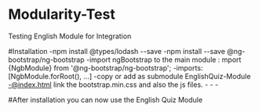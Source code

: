 # Modularity-Test
Testing English Module for Integration


#Installation
    -npm install @types/lodash --save
    -npm install --save @ng-bootstrap/ng-bootstrap
    -import ngBootstrap to the main module : mport {NgbModule} from '@ng-bootstrap/ng-bootstrap';
    -imports: [NgbModule.forRoot(), ...]
    -copy or add as submodule EnglishQuiz-Module
    -@index.html link the bootstrap.min.css and also the js files.
    -<link rel="stylesheet" href="./assets/bootstrap.min.css">
    -<script src="./assets/jquery-3.1.1.min.js"></script> 
    -<script src="./assets/bootstrap.min.js"></script>

#After installation you can now use the English Quiz Module